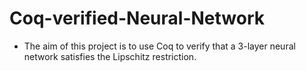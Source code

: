 # Coq-verified-Neural-Network
* The aim of this project is to use Coq to verify that a 3-layer neural network satisfies the Lipschitz restriction.
